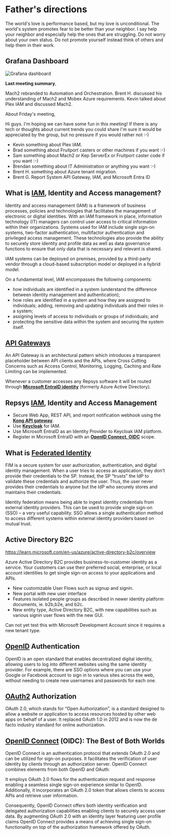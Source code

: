 # Father's directions

The world's love is performance based, but my love is unconditional. The world's system promotes fear to be better than your neighbor.  I say help your neighbor and especially help the ones that are struggling. Do not worry about your own status.  Do not promote yourself instead think of others and help them in their work.

## Grafana Dashboard

![Grafana dashboard](https://grafana.com/api/dashboards/1860/images/7994/image)

**Last meeting summary**,

Mach2 rebranded to Automation and Orchestration.
Brent H. discussed his understanding of Mach2 and Mobex Azure requirements.
Kevin talked about Plex IAM and discussed Mach2.

About Friday's meeting,

Hi guys.  I'm hoping we can have some fun in this meeting!  If there is any tech or thoughts about current trends you could share I'm sure it would be appreciated by the group, but no pressure if you would rather not :-)

- Kevin something about Plex IAM.
- Brad something about Fruitport casters or other machines if you want :-)
- Sam something about Mach2 or Kep ServerEx or Fruitport caster code if you want :-)
- Brendan something about IT Administration or anything you want :-)
- Brent H. something about Azure tenant migration.
- Brent G. Report System API Gateway, IAM, and Microsoft Entra ID

## What is **[IAM](https://www.techtarget.com/searchsecurity/definition/identity-access-management-IAM-system)**, Identity and Access management?

Identity and access management (IAM) is a framework of business processes, policies and technologies that facilitates the management of electronic or digital identities. With an IAM framework in place, information technology (IT) managers can control user access to critical information within their organizations. Systems used for IAM include single sign-on systems, two-factor authentication, multifactor authentication and privileged access management. These technologies also provide the ability to securely store identity and profile data as well as data governance functions to ensure that only data that is necessary and relevant is shared.

IAM systems can be deployed on premises, provided by a third-party vendor through a cloud-based subscription model or deployed in a hybrid model.

On a fundamental level, IAM encompasses the following components:

- how individuals are identified in a system (understand the difference between identity management and authentication);
- how roles are identified in a system and how they are assigned to individuals;
adding, removing and updating individuals and their roles in a system;
- assigning levels of access to individuals or groups of individuals; and
- protecting the sensitive data within the system and securing the system itself.

## **[API Gateways](https://callistaenterprise.se/blogg/teknik/2023/04/20/kong-api-gateway-part1/)**

An API Gateway is an architectural pattern which introduces a transparent placeholder between API clients and the APIs, where Cross Cutting Concerns such as Access Control, Monitoring, Logging, Caching and Rate Limiting can be implemented.

Whenever a customer accesses any Repsys software it will be routed through **[Microsoft EntraID identity](https://www.microsoft.com/en-us/security/business/identity-access/microsoft-entra-id)** (formerly Azure Active Directory).

## Repsys **[IAM](https://en.wikipedia.org/wiki/Identity_management)**, Identity and Access Management

- Secure Web App, REST API, and report notification webhook using the **[Kong API gateway](https://konghq.com/products/kong-gateway)**.
- Use **[Keycloak](https://www.keycloak.org/)** for IAM.  
- Use Microsoft EntraID as an Identity Provider to Keycloak IAM platform.
- Register in Microsoft EntraID with an **[OpenID Connect, OIDC](https://www.microsoft.com/en-us/security/business/security-101/what-is-openid-connect-oidc#:~:text=OpenID%20Connect%20(OIDC)%20is%20an,who%20they%20say%20they%20are.)** scope.

## What is **[Federated Identity](https://www.onelogin.com/learn/federated-identity#:~:text=Federated%20identity%20allows%20authorized%20users,different%20applications%20securely%20and%20efficiently)**

FIM is a secure system for user authorization, authentication, and digital identity management. When a user tries to access an application, they don’t provide their credentials to the SP. Instead, the SP “trusts” the IdP to validate these credentials and authorize the user. Thus, the user never provides their credentials to anyone but the IdP who securely stores and maintains their credentials.

Identity federation means being able to ingest identity credentials from external identity providers. This can be used to provide single sign-on (SSO) – a very useful capability. SSO allows a single authentication method to access different systems within external identity providers based on mutual trust.

## Active Directory B2C

<https://learn.microsoft.com/en-us/azure/active-directory-b2c/overview>

Azure Active Directory B2C provides business-to-customer identity as a service.
Your customers can use their preferred social, enterprise, or local account identities to get single sign-on access to your applications and APIs.

- New customizable User Flows such as signup and signin.
- New portal with new user interface
- Features isolated people groups as described in newer identity platform documents, ie. b2b,b2e, and b2c.  
- New entity type, Active Directory B2C, with new capabilities such as various signin user flows with the new GUI.

Can not yet test this with Microsoft Development Account since it requires a new tenant type.

## **[OpenID](https://konghq.com/blog/engineering/openid-vs-oauth-what-is-the-difference)** Authentication

OpenID is an open standard that enables decentralized digital identity, allowing users to log into different websites using the same identity provider. For example, there are SSO options where you can use your Google or Facebook account to sign in to various sites across the web, without needing to create new usernames and passwords for each one.

## **[OAuth2](https://auth0.com/intro-to-iam/what-is-oauth-2#:~:text=OAuth%202.0%2C%20which%20stands%20for,industry%20standard%20for%20online%20authorization.)** Authorization

OAuth 2.0, which stands for “Open Authorization”, is a standard designed to allow a website or application to access resources hosted by other web apps on behalf of a user. It replaced OAuth 1.0 in 2012 and is now the de facto industry standard for online authorization.

## **[OpenID Connect](https://konghq.com/blog/engineering/openid-vs-oauth-what-is-the-difference)** (OIDC): The Best of Both Worlds

OpenID Connect is an authentication protocol that extends OAuth 2.0 and can be utilized for sign-on purposes. It facilitates the verification of user identity by clients through an authorization server. OpenID Connect combines elements from both OpenID and OAuth:

It employs OAuth 2.0 flows for the authentication request and response enabling a seamless single sign-on experience similar to OpenID. Additionally, it incorporates an OAuth 2.0 token that allows clients to access APIs and retrieve user information.

Consequently, OpenID Connect offers both identity verification and delegated authorization capabilities enabling clients to securely access user data. By augmenting OAuth 2.0 with an identity layer featuring user profile claims OpenID Connect provides a means of achieving single sign-on functionality on top of the authorization framework offered by OAuth.
